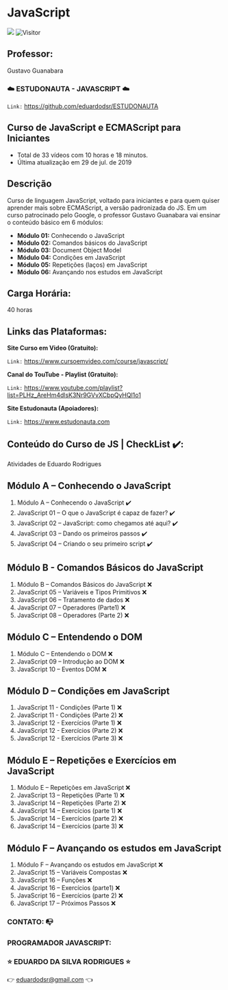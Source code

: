 # JavaScript

[![](https://img.shields.io/badge/made_by-eduardodsr-green)](https://github.com/eduardods/)
![Visitor](https://visitor-badge.glitch.me/badge?page_id=eduardodsr.ESTUDONAUTA)

## Professor:

Gustavo Guanabara

### :cloud: ESTUDONAUTA - JAVASCRIPT :cloud:

``` Link: ```
<https://github.com/eduardodsr/ESTUDONAUTA>

## Curso de JavaScript e ECMAScript para Iniciantes

- Total de 33 vídeos com 10 horas e 18 minutos.
- Última atualização em 29 de jul. de 2019

## Descrição

Curso de linguagem JavaScript, voltado para iniciantes e para quem quiser aprender mais sobre ECMAScript, a versão padronizada do JS. 
Em um curso patrocinado pelo Google, o professor Gustavo Guanabara vai ensinar o conteúdo básico em 6 módulos:

- **Módulo 01:** Conhecendo o JavaScript
- **Módulo 02:** Comandos básicos do JavaScript
- **Módulo 03:** Document Object Model
- **Módulo 04:** Condições em JavaScript
- **Módulo 05:** Repetições (laços) em JavaScript
- **Módulo 06:** Avançando nos estudos em JavaScript


## Carga Horária:
40 horas

## Links das Plataformas:

**Site Curso em Video (Gratuito):** 

``` Link: ``` <https://www.cursoemvideo.com/course/javascript/>

**Canal do TouTube - Playlist (Gratuito):** 

``` Link: ``` <https://www.youtube.com/playlist?list=PLHz_AreHm4dlsK3Nr9GVvXCbpQyHQl1o1>

**Site Estudonauta (Apoiadores):** 

``` Link: ``` <https://www.estudonauta.com>


## Conteúdo do Curso de JS | CheckList ✔️:
Atividades de Eduardo Rodrigues

## Módulo A – Conhecendo o JavaScript
01. Módulo A – Conhecendo o JavaScript ✔️
01. JavaScript 01 – O que o JavaScript é capaz de fazer? ✔️
01. JavaScript 02 – JavaScript: como chegamos até aqui?  ✔️
01. JavaScript 03 – Dando os primeiros passos ✔️
01. JavaScript 04 – Criando o seu primeiro script ✔️


## Módulo B - Comandos Básicos do JavaScript
01. Módulo B – Comandos Básicos do JavaScript  :x:
01. JavaScript 05 – Variáveis e Tipos Primitivos  :x:
01. JavaScript 06 – Tratamento de dados  :x:
01. JavaScript 07 – Operadores (Parte1) :x:
01. JavaScript 08 – Operadores (Parte 2) :x:

## Módulo C – Entendendo o DOM
01. Módulo C – Entendendo o DOM :x:
01. JavaScript 09 – Introdução ao DOM	 :x:
01. JavaScript 10 – Eventos DOM :x:


## Módulo D – Condições em JavaScript
01. JavaScript 11 - Condições (Parte 1) :x:
01. JavaScript 11 - Condições (Parte 2) :x:
01. JavaScript 12 - Exercícios (Parte 1) :x:
01. JavaScript 12 - Exercícios (Parte 2) :x:
01. JavaScript 12 - Exercícios (Parte 3) :x:


## Módulo E – Repetições e Exercícios em JavaScript
01. Módulo E – Repetições em JavaScript :x:
01. JavaScript 13 – Repetições (Parte 1) :x:
01. JavaScript 14 – Repetições (Parte 2) :x:
01. JavaScript 14 – Exercícios (parte 1) :x:
01. JavaScript 14 – Exercícios (parte 2) :x:
01. JavaScript 14 – Exercícios (parte 3) :x:


## Módulo F – Avançando os estudos em JavaScript
01. Módulo F – Avançando os estudos em JavaScript 	:x:
01. JavaScript 15 – Variáveis Compostas	:x:
01. JavaScript 16 – Funções :x:
01. JavaScript 16 – Exercícios (parte1)	:x:
01. JavaScript 16 – Exercícios (parte 2) :x:
01. JavaScript 17 – Próximos Passos	:x:


### CONTATO: :mailbox_with_no_mail:

###  PROGRAMADOR JAVASCRIPT: 

### :star: EDUARDO DA SILVA RODRIGUES :star:

:point_right: eduardodsr@gmail.com :point_left: 
